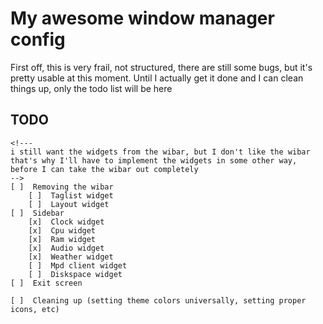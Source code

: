 # My awesome window manager config

First off, this is very frail, not structured, there are still some bugs,
but it's pretty usable at this moment.
Until I actually get it done and I can clean things up, only the todo list
will be here

## TODO
    <!--- 
    i still want the widgets from the wibar, but I don't like the wibar
    that's why I'll have to implement the widgets in some other way,
    before I can take the wibar out completely
    -->
    [ ]  Removing the wibar
        [ ]  Taglist widget
        [ ]  Layout widget
    [ ]  Sidebar
        [x]  Clock widget
        [x]  Cpu widget
        [x]  Ram widget
        [x]  Audio widget
        [x]  Weather widget
        [ ]  Mpd client widget
        [ ]  Diskspace widget
    [ ]  Exit screen
        
    [ ]  Cleaning up (setting theme colors universally, setting proper icons, etc)

